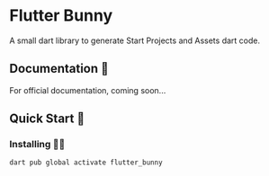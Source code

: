 # Flutter Bunny

A small dart library to generate Start Projects and Assets dart code.

## Documentation 📝

For official documentation, coming soon...

## Quick Start 🚀

### Installing 🧑‍💻

```sh
dart pub global activate flutter_bunny
```
